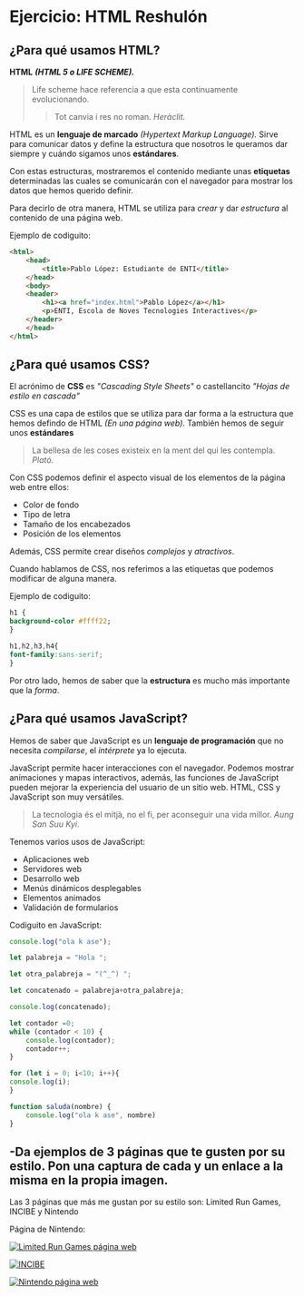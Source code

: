 # Ejercicio: HTML Reshulón

## ¿Para qué usamos HTML?

__HTML__ ***(HTML 5 o LIFE SCHEME).***
>Life scheme hace referencia a que esta continuamente evolucionando.
>>Tot canvia i res no roman. 
>>*Heràclit.*

HTML es un **lenguaje de marcado** *(Hypertext Markup Language).*
Sirve para comunicar datos y define la estructura que nosotros le queramos dar siempre y cuándo sigamos unos **estándares**.

Con estas estructuras, mostraremos el contenido mediante unas **etiquetas** determinadas las cuales se comunicarán con el navegador para mostrar los datos que hemos querido definir.

Para decirlo de otra manera, HTML se utiliza para *crear* y dar *estructura* al contenido de una página web.

Ejemplo de codiguito:

```HTML
<html>
	<head>
		<title>Pablo López: Estudiante de ENTI</title>
	</head>
	<body>
	<header>
		<h1><a href="index.html">Pablo López</a></h1>
		<p>ENTI, Escola de Noves Tecnologies Interactives</p>
	</header>
	</head>
</html>
```

## ¿Para qué usamos CSS?

El acrónimo de __CSS__ es *"Cascading Style Sheets"* o castellancito *"Hojas de estilo en cascada"*

CSS es una capa de estilos que se utiliza para dar forma a la estructura que hemos defindo de HTML *(En una página web)*. También hemos de seguir unos **estándares**
>La bellesa de les coses existeix en la ment del qui les contempla. 
>*Plató.*

Con CSS podemos definir el aspecto visual de los elementos de la página web entre ellos:
* Color de fondo 
* Tipo de letra  
* Tamaño de los encabezados 
* Posición de los elementos 

Además, CSS permite crear diseños *complejos* y *atractivos*.

Cuando hablamos de CSS, nos referimos a las etiquetas que podemos modificar de alguna manera. 

Ejemplo de codiguito: 

```CSS
h1 { 
background-color #ffff22; 
} 

h1,h2,h3,h4{
font-family:sans-serif;
}
```

Por otro lado, hemos de saber que la **estructura** es mucho más importante que la *forma*.


## ¿Para qué usamos JavaScript?

Hemos de saber que JavaScript es un **lenguaje de programación** que no necesita *compilarse*, el *intérprete* ya lo ejecuta.

JavaScript permite hacer interacciones con el navegador. Podemos mostrar animaciones y mapas interactivos, además, las funciones de JavaScript pueden mejorar la experiencia del usuario de un sitio web.
HTML, CSS y JavaScript son muy versátiles.  
>La tecnologia és el mitjà, no el fi, per aconseguir una vida millor.
>*Aung San Suu Kyi*.

Tenemos varios usos de JavaScript:
* Aplicaciones web
* Servidores web
* Desarrollo web
* Menús dinámicos desplegables
* Elementos animados
* Validación de formularios

Codiguito en JavaScript:
```JavaScript
console.log("ola k ase");

let palabreja = "Hola ";

let otra_palabreja = "(^_^) ";

let concatenado = palabreja+otra_palabreja;

console.log(concatenado);

let contador =0;
while (contador < 10) {
	console.log(contador);
	contador++;
}

for (let i = 0; i<10; i++){
console.log(i);
}

function saluda(nombre) {
	console.log("ola k ase", nombre)
}
```

## -Da ejemplos de 3 páginas que te gusten por su estilo. Pon una captura de cada y un enlace a la misma en la propia imagen.

Las 3 páginas que más me gustan por su estilo son: Limited Run Games, INCIBE y Nintendo



Página de Nintendo:


[![Limited Run Games página web]()](https://limitedrungames.com/)

[![INCIBE]()](https://www.incibe.es/)

[![Nintendo página web]()](https://www.nintendo.es/)


